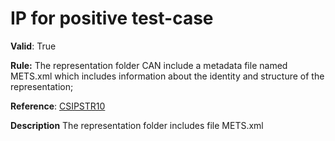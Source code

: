 # IP for positive test-case

**Valid**:  True

**Rule:**  The representation folder CAN include a metadata file named METS.xml which includes information about the identity and structure of the representation;

**Reference**: [CSIPSTR10](https://dilcisboard.github.io/E-ARK-CSIP/specification/implementation/structure/#CSIPSTR12)

**Description** The representation folder includes file METS.xml